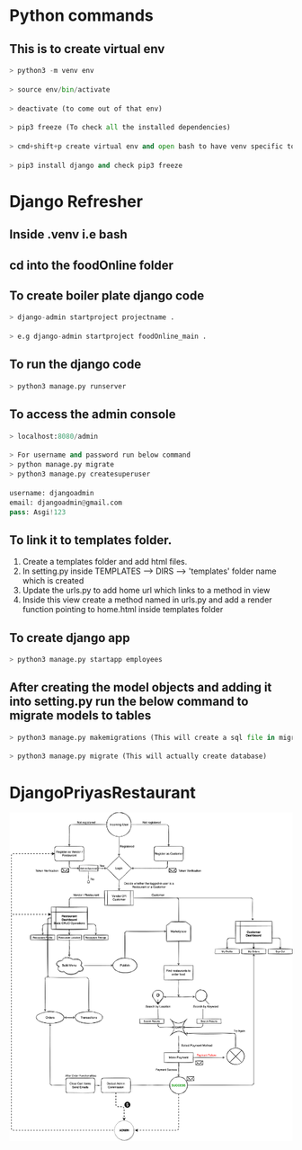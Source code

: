 # Python commands

## This is to create virtual env

```python
> python3 -m venv env

> source env/bin/activate

> deactivate (to come out of that env)

> pip3 freeze (To check all the installed dependencies)

> cmd+shift+p create virtual env and open bash to have venv specific to project

> pip3 install django and check pip3 freeze
```



# Django Refresher

## Inside .venv i.e bash
## cd into the foodOnline folder
## To create boiler plate django code

```python
> django-admin startproject projectname .

> e.g django-admin startproject foodOnline_main .
```

## To run the django code
```python
> python3 manage.py runserver
```

## To access the admin console
```python
> localhost:8080/admin

> For username and password run below command
> python manage.py migrate
> python3 manage.py createsuperuser

username: djangoadmin
email: djangoadmin@gmail.com
pass: Asgi!123
```

## To link it to templates folder.

1. Create a templates folder and add html files.
2. In setting.py inside TEMPLATES --> DIRS --> 'templates' folder name which is created
3. Update the urls.py to add home url which links to a method in view
4. Inside this view create a method named in urls.py and add a render function pointing to home.html inside templates folder




## To create django app
```python
> python3 manage.py startapp employees

```

## After creating the model objects and adding it into setting.py run the below command to migrate models to tables
```python
> python3 manage.py makemigrations (This will create a sql file in migrations folder)

> python3 manage.py migrate (This will actually create database)
```


# DjangoPriyasRestaurant

![Alt text](assets/FoodOnline-Flowchart.png)